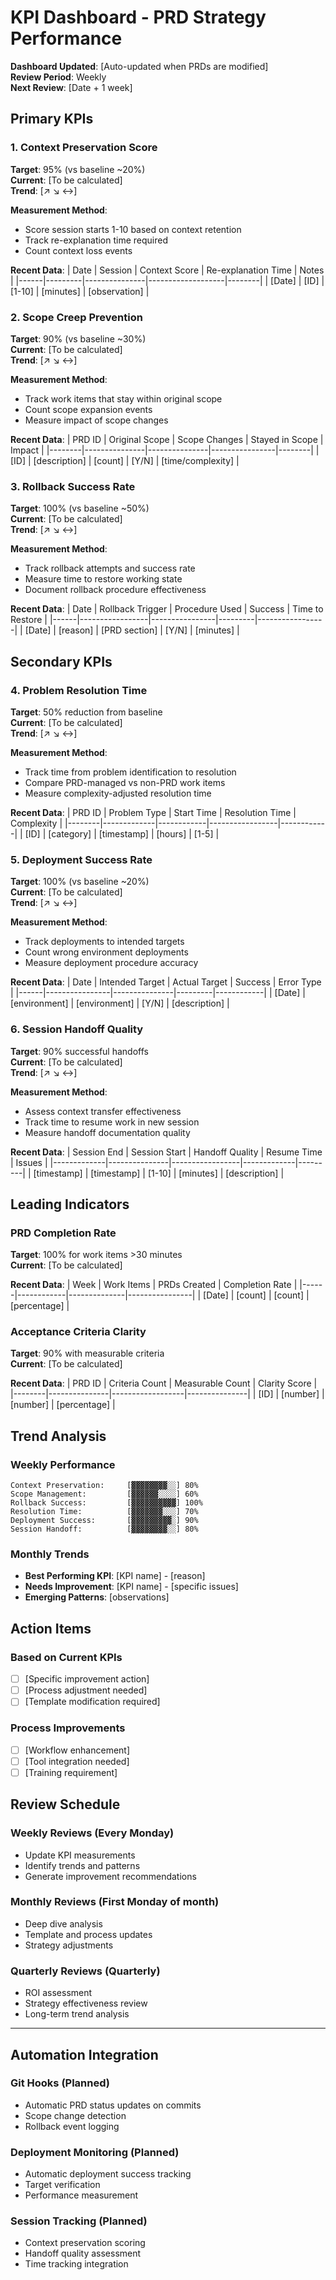 # KPI Dashboard - PRD Strategy Performance

**Dashboard Updated**: [Auto-updated when PRDs are modified]  
**Review Period**: Weekly  
**Next Review**: [Date + 1 week]

## **Primary KPIs**

### **1. Context Preservation Score**
**Target**: 95% (vs baseline ~20%)  
**Current**: [To be calculated]  
**Trend**: [↗️ ↘️ ↔️]

**Measurement Method**:
- Score session starts 1-10 based on context retention
- Track re-explanation time required
- Count context loss events

**Recent Data**:
| Date | Session | Context Score | Re-explanation Time | Notes |
|------|---------|---------------|-------------------|--------|
| [Date] | [ID] | [1-10] | [minutes] | [observation] |

### **2. Scope Creep Prevention**
**Target**: 90% (vs baseline ~30%)  
**Current**: [To be calculated]  
**Trend**: [↗️ ↘️ ↔️]

**Measurement Method**:
- Track work items that stay within original scope
- Count scope expansion events
- Measure impact of scope changes

**Recent Data**:
| PRD ID | Original Scope | Scope Changes | Stayed in Scope | Impact |
|--------|---------------|---------------|----------------|--------|
| [ID] | [description] | [count] | [Y/N] | [time/complexity] |

### **3. Rollback Success Rate**
**Target**: 100% (vs baseline ~50%)  
**Current**: [To be calculated]  
**Trend**: [↗️ ↘️ ↔️]

**Measurement Method**:
- Track rollback attempts and success rate
- Measure time to restore working state
- Document rollback procedure effectiveness

**Recent Data**:
| Date | Rollback Trigger | Procedure Used | Success | Time to Restore |
|------|-----------------|----------------|---------|-----------------|
| [Date] | [reason] | [PRD section] | [Y/N] | [minutes] |

## **Secondary KPIs**

### **4. Problem Resolution Time**
**Target**: 50% reduction from baseline  
**Current**: [To be calculated]  
**Trend**: [↗️ ↘️ ↔️]

**Measurement Method**:
- Track time from problem identification to resolution
- Compare PRD-managed vs non-PRD work items
- Measure complexity-adjusted resolution time

**Recent Data**:
| PRD ID | Problem Type | Start Time | Resolution Time | Complexity |
|--------|-------------|------------|-----------------|------------|
| [ID] | [category] | [timestamp] | [hours] | [1-5] |

### **5. Deployment Success Rate**
**Target**: 100% (vs baseline ~20%)  
**Current**: [To be calculated]  
**Trend**: [↗️ ↘️ ↔️]

**Measurement Method**:
- Track deployments to intended targets
- Count wrong environment deployments
- Measure deployment procedure accuracy

**Recent Data**:
| Date | Intended Target | Actual Target | Success | Error Type |
|------|----------------|---------------|---------|------------|
| [Date] | [environment] | [environment] | [Y/N] | [description] |

### **6. Session Handoff Quality**
**Target**: 90% successful handoffs  
**Current**: [To be calculated]  
**Trend**: [↗️ ↘️ ↔️]

**Measurement Method**:
- Assess context transfer effectiveness
- Track time to resume work in new session
- Measure handoff documentation quality

**Recent Data**:
| Session End | Session Start | Handoff Quality | Resume Time | Issues |
|-------------|---------------|-----------------|-------------|---------|
| [timestamp] | [timestamp] | [1-10] | [minutes] | [description] |

## **Leading Indicators**

### **PRD Completion Rate**
**Target**: 100% for work items >30 minutes  
**Current**: [To be calculated]

**Recent Data**:
| Week | Work Items | PRDs Created | Completion Rate |
|------|------------|--------------|----------------|
| [Date] | [count] | [count] | [percentage] |

### **Acceptance Criteria Clarity**
**Target**: 90% with measurable criteria  
**Current**: [To be calculated]

**Recent Data**:
| PRD ID | Criteria Count | Measurable Count | Clarity Score |
|--------|---------------|------------------|---------------|
| [ID] | [number] | [number] | [percentage] |

## **Trend Analysis**

### **Weekly Performance**
```
Context Preservation:     [▓▓▓▓▓▓▓▓░░] 80%
Scope Management:         [▓▓▓▓▓▓░░░░] 60%
Rollback Success:         [▓▓▓▓▓▓▓▓▓▓] 100%
Resolution Time:          [▓▓▓▓▓▓▓░░░] 70%
Deployment Success:       [▓▓▓▓▓▓▓▓▓░] 90%
Session Handoff:          [▓▓▓▓▓▓▓▓░░] 80%
```

### **Monthly Trends**
- **Best Performing KPI**: [KPI name] - [reason]
- **Needs Improvement**: [KPI name] - [specific issues]
- **Emerging Patterns**: [observations]

## **Action Items**

### **Based on Current KPIs**
- [ ] [Specific improvement action]
- [ ] [Process adjustment needed]
- [ ] [Template modification required]

### **Process Improvements**
- [ ] [Workflow enhancement]
- [ ] [Tool integration needed]
- [ ] [Training requirement]

## **Review Schedule**

### **Weekly Reviews** (Every Monday)
- Update KPI measurements
- Identify trends and patterns
- Generate improvement recommendations

### **Monthly Reviews** (First Monday of month)
- Deep dive analysis
- Template and process updates
- Strategy adjustments

### **Quarterly Reviews** (Quarterly)
- ROI assessment
- Strategy effectiveness review
- Long-term trend analysis

---

## **Automation Integration**

### **Git Hooks** (Planned)
- Automatic PRD status updates on commits
- Scope change detection
- Rollback event logging

### **Deployment Monitoring** (Planned)
- Automatic deployment success tracking
- Target verification
- Performance measurement

### **Session Tracking** (Planned)
- Context preservation scoring
- Handoff quality assessment
- Time tracking integration